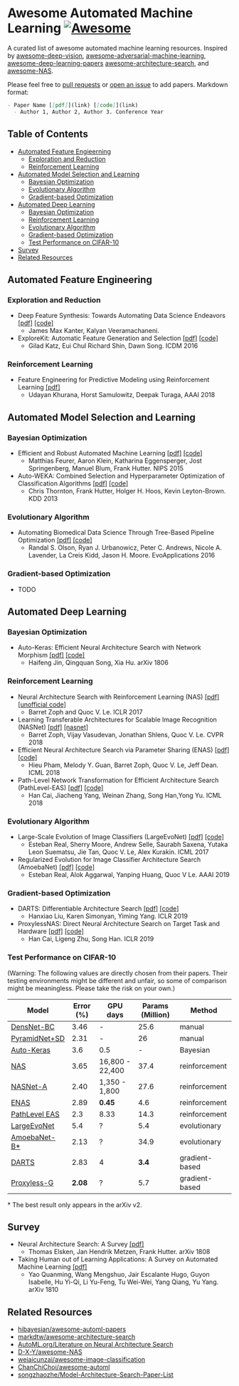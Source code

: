# Awesome Automated Machine Learning [![Awesome](https://awesome.re/badge.svg)](https://awesome.re)
A curated list of awesome automated machine learning resources. 
Inspired by [awesome-deep-vision](https://github.com/kjw0612/awesome-deep-vision), 
[awesome-adversarial-machine-learning](https://github.com/yenchenlin/awesome-adversarial-machine-learning), 
[awesome-deep-learning-papers](https://github.com/terryum/awesome-deep-learning-papers)
[awesome-architecture-search](https://github.com/markdtw/awesome-architecture-search), and
[awesome-NAS](https://github.com/D-X-Y/awesome-NAS).

Please feel free to [pull requests](https://github.com/YIWEI-CHEN/awesome-automated-machine-learning/pulls) 
or [open an issue](https://github.com/YIWEI-CHEN/awesome-automated-machine-learning/issues) to add papers.
Markdown format:
```markdown
- Paper Name [[pdf]](link) [[code]](link)
  - Author 1, Author 2, Author 3. Conference Year
```


## Table of Contents
- [Automated Feature Engieerning](#automated-feature-engineering)
    - [Exploration and Reduction](#exploration-and-reduction)
    - [Reinforcement Learning](#reinforcement-learning)
- [Automated Model Selection and Learning](#automated-model-selection-and-learning)
    - [Bayesian Optimization](#bayesian-optimization)
    - [Evolutionary Algorithm](#evolutionary-algorithm)
    - [Gradient-based Optimization](#gradient-based-optimization)
- [Automated Deep Learning](#automated-deep-learning)
    - [Bayesian Optimization](#bayesian-optimization)
    - [Reinforcement Learning](#reinforcement-learning)
    - [Evolutionary Algorithm](#evolutionary-algorithm)
    - [Gradient-based Optimization](#gradient-based-optimization)
    - [Test Performance on CIFAR-10](#test-performance-on-cifar-10)
- [Survey](#survey)
- [Related Resources](#related-resources)

## Automated Feature Engineering

### Exploration and Reduction
- Deep Feature Synthesis: Towards Automating Data Science Endeavors
    [[pdf]](https://ieeexplore.ieee.org/document/7344858)
    [[code]](https://github.com/Featuretools/featuretools)
     - James Max Kanter, Kalyan Veeramachaneni. 
- ExploreKit: Automatic Feature Generation and Selection
    [[pdf]](https://ieeexplore.ieee.org/document/7837936)
    [[code]](https://github.com/giladkatz/ExploreKit)
    - Gilad Katz, Eui Chul Richard Shin, Dawn Song. ICDM 2016
   
### Reinforcement Learning
- Feature Engineering for Predictive Modeling using Reinforcement Learning
    [[pdf]](https://www.aaai.org/ocs/index.php/AAAI/AAAI18/paper/download/16564/16719)
    - Udayan Khurana, Horst Samulowitz, Deepak Turaga, AAAI 2018

## Automated Model Selection and Learning

### Bayesian Optimization
- Efficient and Robust Automated Machine Learning
    [[pdf]](https://papers.nips.cc/paper/5872-efficient-and-robust-automated-machine-learning.pdf)
    [[code]](https://github.com/automl/auto-sklearn)
    - Matthias Feurer, Aaron Klein, Katharina Eggensperger, Jost Springenberg, Manuel Blum, Frank Hutter. NIPS 2015
- Auto-WEKA: Combined Selection and Hyperparameter Optimization of Classification Algorithms
    [[pdf]](http://www.cs.ubc.ca/labs/beta/Projects/autoweka/papers/autoweka.pdf)
    [[code]](https://github.com/automl/autoweka)
    - Chris Thornton, Frank Hutter, Holger H. Hoos, Kevin Leyton-Brown. KDD 2013

### Evolutionary Algorithm
- Automating Biomedical Data Science Through Tree-Based Pipeline Optimization
    [[pdf]](https://link.springer.com/chapter/10.1007/978-3-319-31204-0_9)
    [[code]](https://github.com/EpistasisLab/tpot)
    - Randal S. Olson, Ryan J. Urbanowicz, Peter C. Andrews, Nicole A. Lavender, La Creis Kidd, Jason H. Moore. 
      EvoApplications 2016

### Gradient-based Optimization
- TODO

## Automated Deep Learning

### Bayesian Optimization
- Auto-Keras: Efficient Neural Architecture Search with Network Morphism
    [[pdf]](https://arxiv.org/abs/1806.10282)
    [[code]](https://github.com/jhfjhfj1/autokeras)
    - Haifeng Jin, Qingquan Song, Xia Hu. arXiv 1806

### Reinforcement Learning
- Neural Architecture Search with Reinforcement Learning (NAS)
    [[pdf]](https://arxiv.org/abs/1611.01578)
    [[unofficial code]](https://github.com/titu1994/neural-architecture-search)
    - Barret Zoph and Quoc V. Le. ICLR 2017
- Learning Transferable Architectures for Scalable Image Recognition (NASNet)
    [[pdf]](http://openaccess.thecvf.com/content_cvpr_2018/papers/Zoph_Learning_Transferable_Architectures_CVPR_2018_paper.pdf)
    [[nasnet]](https://github.com/tensorflow/models/tree/master/research/slim/nets/nasnet)
    - Barret Zoph, Vijay Vasudevan, Jonathan Shlens, Quoc V. Le. CVPR 2018
- Efficient Neural Architecture Search via Parameter Sharing (ENAS)
    [[pdf]](http://proceedings.mlr.press/v80/pham18a.html) 
    [[code]](https://github.com/melodyguan/enas)
    - Hieu Pham, Melody Y. Guan, Barret Zoph, Quoc V. Le, Jeff Dean. ICML 2018
- Path-Level Network Transformation for Efficient Architecture Search (PathLevel-EAS) 
    [[pdf]](http://proceedings.mlr.press/v80/cai18a/cai18a.pdf)
    [[code]](https://github.com/han-cai/PathLevel-EAS)
    - Han Cai, Jiacheng Yang,  Weinan Zhang, Song Han,Yong Yu. ICML 2018
    
### Evolutionary Algorithm
- Large-Scale Evolution of Image Classifiers (LargeEvoNet)
    [[pdf]](http://proceedings.mlr.press/v70/real17a)
    [[code]](https://github.com/tensorflow/models/tree/master/research/slim/nets/nasnet)
    - Esteban Real, Sherry Moore, Andrew Selle, Saurabh Saxena, Yutaka Leon Suematsu, Jie Tan, Quoc V. Le, 
      Alex Kurakin. ICML 2017
- Regularized Evolution for Image Classifier Architecture Search (AmoebaNet)
    [[pdf]](https://arxiv.org/abs/1802.01548)
    [[code]](https://github.com/tensorflow/tpu/tree/master/models/official/amoeba_net)
    - Esteban Real, Alok Aggarwal, Yanping Huang, Quoc V Le. AAAI 2019
    
### Gradient-based Optimization
- DARTS: Differentiable Architecture Search
    [[pdf]](https://openreview.net/pdf?id=S1eYHoC5FX)
    [[code]](https://github.com/quark0/darts)
    - Hanxiao Liu, Karen Simonyan, Yiming Yang. ICLR 2019
- ProxylessNAS: Direct Neural Architecture Search on Target Task and Hardware
    [[pdf]](https://openreview.net/pdf?id=HylVB3AqYm)
    [[code]](https://github.com/MIT-HAN-LAB/ProxylessNAS)
    - Han Cai, Ligeng Zhu, Song Han. ICLR 2019

### Test Performance on CIFAR-10
(Warning: The following values are directly chosen from their papers. Their testing environments might be different and unfair, so some of comparison might be meaningless. Please take the risk on your own.)

|    Model   | Error (%) | GPU days | Params (Million) | Method |
| ---------- | --------- | ------- | ---------------- | -------- |
| [DensNet-BC](http://openaccess.thecvf.com/content_cvpr_2017/papers/Huang_Densely_Connected_Convolutional_CVPR_2017_paper.pdf) | 3.46      | - | 25.6 | manual |
| [PyramidNet+SD](https://arxiv.org/abs/1802.02375) | 2.31 | - | 26 | manual |
| [Auto-Keras](https://arxiv.org/abs/1806.10282) | 3.6 | 0.5 | - | Bayesian |
| [NAS](https://arxiv.org/abs/1611.01578) | 3.65 | 16,800 - 22,400 | 37.4 | reinforcement |
| [NASNet-A](http://openaccess.thecvf.com/content_cvpr_2018/papers/Zoph_Learning_Transferable_Architectures_CVPR_2018_paper.pdf) | 2.40 | 1,350 - 1,800 | 27.6 | reinforcement |
| [ENAS](http://proceedings.mlr.press/v80/pham18a.html) | 2.89 | **0.45** | 4.6 | reinforcement |
| [PathLevel EAS](http://proceedings.mlr.press/v80/cai18a/cai18a.pdf) | 2.3 | 8.33  | 14.3 | reinforcement |
| [LargeEvoNet](http://proceedings.mlr.press/v70/real17a) | 5.4 | ? | 5.4 | evolutionary |
| [AmoebaNet-B*](https://arxiv.org/abs/1802.01548v2) | 2.13 | ? | 34.9 | evolutionary |
| [DARTS](https://openreview.net/pdf?id=S1eYHoC5FX) | 2.83 | 4 | **3.4** | gradient-based |
| [Proxyless-G](https://openreview.net/pdf?id=HylVB3AqYm) | **2.08** | ? | 5.7 | gradient-based |
 
 \* The best result only appears in the arXiv v2.
## Survey
- Neural Architecture Search: A Survey [[pdf]](https://arxiv.org/abs/1808.05377)
    - Thomas Elsken, Jan Hendrik Metzen, Frank Hutter. arXiv 1808
- Taking Human out of Learning Applications: A Survey on Automated Machine Learning 
    [[pdf]](https://arxiv.org/abs/1810.13306)
    - Yao Quanming, Wang Mengshuo, Jair Escalante Hugo, Guyon Isabelle, Hu Yi-Qi, Li Yu-Feng, Tu Wei-Wei, Yang Qiang, 
      Yu Yang. arXiv 1810

## Related Resources
- [hibayesian/awesome-automl-papers](https://github.com/hibayesian/awesome-automl-papers)
- [markdtw/awesome-architecture-search](https://github.com/markdtw/awesome-architecture-search)
- [AutoML.org/Literature on Neural Architecture Search](https://www.ml4aad.org/automl/literature-on-neural-architecture-search/)
- [D-X-Y/awesome-NAS](https://github.com/D-X-Y/awesome-NAS)
- [weiaicunzai/awesome-image-classification](https://github.com/weiaicunzai/awesome-image-classification)
- [ChanChiChoi/awesome-automl](https://github.com/ChanChiChoi/awesome-automl)
- [songzhaozhe/Model-Architecture-Search-Paper-List](https://github.com/songzhaozhe/Model-Architecture-Search-Paper-List)
